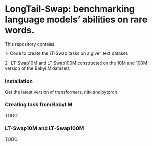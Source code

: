 # LongTail-Swap: benchmarking language models’ abilities on rare words.

This repository contains:

1- Code to create the LT-Swap tasks on a given text dataset. 

2- LT-Swap10M and LT-Swap100M constructed on the 10M and 100M version of the BabyLM datasets

### Installation

Get the latest version of transformers, nltk and pytorch

### Creating task from BabyLM

TODO

### LT-Swap10M and LT-Swap100M

TODO
